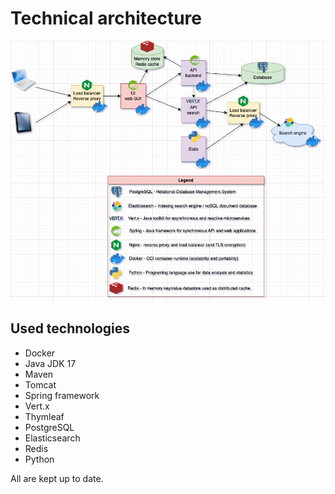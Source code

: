 # Technical architecture

![arch_prodit](./img/arch_project.jpg)

## Used technologies

* Docker
* Java JDK 17
* Maven
* Tomcat
* Spring framework
* Vert.x
* Thymleaf
* PostgreSQL
* Elasticsearch
* Redis
* Python

All are kept up to date.
